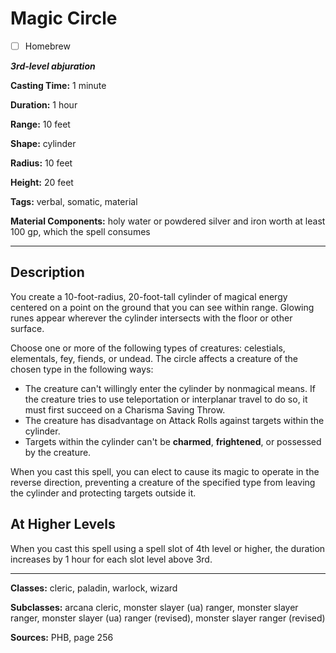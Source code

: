 # Magic Circle

- [ ] Homebrew

***3rd-level abjuration***

**Casting Time:** 1 minute

**Duration:** 1 hour

**Range:** 10 feet

**Shape:** cylinder

**Radius:** 10 feet

**Height:** 20 feet

**Tags:** verbal, somatic, material

**Material Components:** holy water or powdered silver and iron worth at least 100 gp, which the spell consumes

---

## Description
You create a 10-foot-radius, 20-foot-tall cylinder of magical energy centered on a point on the ground that you can see within range.
Glowing runes appear wherever the cylinder intersects with the floor or other surface.

Choose one or more of the following types of creatures: celestials, elementals, fey, fiends, or undead.
The circle affects a creature of the chosen type in the following ways:
- The creature can't willingly enter the cylinder by nonmagical means.
	If the creature tries to use teleportation or interplanar travel to do so, it must first succeed on a Charisma Saving Throw.
- The creature has disadvantage on Attack Rolls against targets within the cylinder.
- Targets within the cylinder can't be **charmed**, **frightened**, or possessed by the creature.

When you cast this spell, you can elect to cause its magic to operate in the reverse direction, preventing a creature of the specified type from leaving the cylinder and protecting targets outside it.

## At Higher Levels
When you cast this spell using a spell slot of 4th level or higher, the duration increases by 1 hour for each slot level above 3rd.

---

**Classes:** cleric, paladin, warlock, wizard

**Subclasses:** arcana cleric, monster slayer (ua) ranger, monster slayer ranger, monster slayer (ua) ranger (revised), monster slayer ranger (revised)

**Sources:** PHB, page 256
